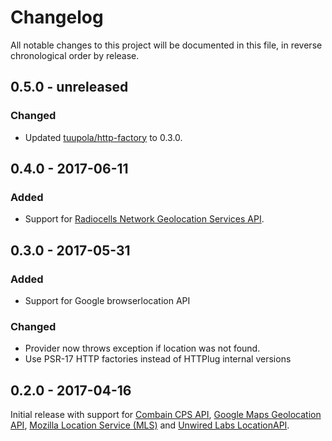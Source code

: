 # Changelog

All notable changes to this project will be documented in this file, in reverse chronological order by release.

## 0.5.0 - unreleased
### Changed
- Updated [tuupola/http-factory](https://github.com/tuupola/http-factory) to 0.3.0.

## 0.4.0 - 2017-06-11
### Added

- Support for [Radiocells Network Geolocation Services API](https://radiocells.org/geolocation).

## 0.3.0 - 2017-05-31
### Added
- Support for Google browserlocation API

### Changed
- Provider now throws exception if location was not found.
- Use PSR-17 HTTP factories instead of HTTPlug internal versions

## 0.2.0 - 2017-04-16
Initial release with support for [Combain CPS API](https://combain.com/api/), [Google Maps Geolocation API](https://developers.google.com/maps/documentation/geolocation/intro), [Mozilla Location Service (MLS)](https://location.services.mozilla.com/) and [Unwired Labs LocationAPI](https://unwiredlabs.com/locationapi).
